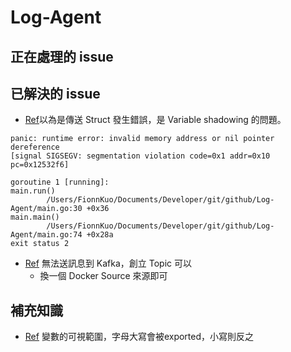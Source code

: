 # Log-Agent

## 正在處理的 issue 

## 已解決的 issue
- [Ref](https://stackoverflow.com/questions/76143322/golang-shadowing-variable)以為是傳送 Struct 發生錯誤，是 Variable shadowing 的問題。
```
panic: runtime error: invalid memory address or nil pointer dereference
[signal SIGSEGV: segmentation violation code=0x1 addr=0x10 pc=0x12532f6]

goroutine 1 [running]:
main.run()
        /Users/FionnKuo/Documents/Developer/git/github/Log-Agent/main.go:30 +0x36
main.main()
        /Users/FionnKuo/Documents/Developer/git/github/Log-Agent/main.go:74 +0x28a
exit status 2
```

- [Ref](https://github.com/Fionn88/Log-Agent/issues/1) 無法送訊息到 Kafka，創立 Topic 可以
   - 換一個 Docker Source 來源即可

## 補充知識

- [Ref](https://ithelp.ithome.com.tw/m/articles/10187265) 變數的可視範圍，字母大寫會被exported，小寫則反之